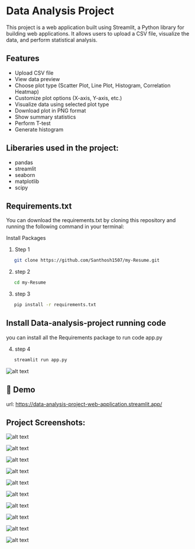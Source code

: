 Data Analysis Project
=====================

This project is a web application built using Streamlit, a Python library for building web applications. It allows users to upload a CSV file, visualize the data, and perform statistical analysis. 

## Features

- Upload CSV file
- View data preview
- Choose plot type (Scatter Plot, Line Plot, Histogram, Correlation Heatmap)
- Customize plot options (X-axis, Y-axis, etc.)
- Visualize data using selected plot type
- Download plot in PNG format
- Show summary statistics
- Perform T-test
- Generate histogram

## Liberaries used in the project:

  - pandas
  - streamlit
  - seaborn
  - matplotlib
  - scipy

## Requirements.txt

You can download the requirements.txt by cloning this repository and running the following command in your terminal:

Install Packages

1. Step 1
```bash
   git clone https://github.com/Santhosh1507/my-Resume.git
```
2. step 2
```bash
   cd my-Resume
```
3. step 3
```bash
   pip install -r requirements.txt
```
## Install Data-analysis-project running code

you can install all the Requirements package to run code app.py

4. step 4
```bash
   streamlit run app.py
```
![alt text](<Images/Screenshot 2024-06-19 201011.png>)

## 🔗 Demo

url: https://data-analysis-project-web-application.streamlit.app/


## Project Screenshots:
![alt text](<Images/Screenshot 2024-06-19 201153.png>)

![alt text](<Images/Screenshot 2024-06-19 201202.png>)

![alt text](<Images/Screenshot 2024-06-19 201217.png>)

![alt text](<Images/Screenshot 2024-06-19 201234.png>)

![alt text](<Images/Screenshot 2024-06-19 201258.png>)

![alt text](<Images/Screenshot 2024-06-19 201307.png>)

![alt text](<Images/Screenshot 2024-06-19 201312.png>)

![alt text](<Images/Screenshot 2024-06-19 201318.png>)

![alt text](<Images/Screenshot 2024-06-19 201346.png>)

![alt text](<Images/Screenshot 2024-06-19 201412.png>)




